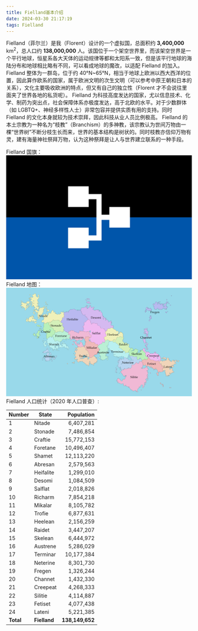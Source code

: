 ```yaml
---
title: Fielland基本介绍
date: 2024-03-30 21:17:19
tags: Fielland
---
```


Fielland（菲尔兰）是我（Florent）设计的一个虚拟国，总面积约 **3,400,000** km<sup>2</sup>，总人口约 **138,000,000** 人。该国位于一个架空世界里，而该架空世界是一个平行地球，恒星系各大天体的运动规律等都和太阳系一致，但是该平行地球的海陆分布和地球相比略有不同，可以看成地球的魔改，以适配 Fielland 的加入。
Fielland 整体为一群岛，位于约 40°N~65°N，相当于地球上欧洲以西大西洋的位置，因此算作欧系的国家，属于欧洲文明的次生文明（可以参考中原王朝和日本的关系），文化主要吸收欧洲的特点，但又有自己的独立性（Florent 才不会说往里面夹了世界各地的私货呢）。
Fielland 为科技高度发达的国家，尤以信息技术、化学、制药为突出点，社会保障体系亦极度发达，高于北欧的水平。对于少数群体（如 LGBTQ+、神经多样性人士）非常包容并提供实质有用的支持。同时 Fielland 的文化本身就较为技术崇拜，因此科技从业人员比例极高。
Fielland 的本土宗教为一种名为“枝教”（Branchism）的多神教，该宗教认为世间万物由一棵“世界树”不断分枝生长而来，世界的基本结构是树状的。同时枝教亦信仰万物有灵，建有海量神社祭拜万物，认为这种祭拜是让人与世界建立联系的一种手段。

Fielland 国旗：![flag](fielland/fielland2.png)
Fielland 地图：![map](fielland/Figure_4.png)
Fielland 人口统计（2020 年人口普查）:

| Number    | State        |      Population |
| --------- | ------------ | --------------: |
| 1         | Nitade       |       6,407,281 |
| 2         | Stonade      |       7,486,854 |
| 3         | Craftie      |      15,772,153 |
| 4         | Foretane     |      10,496,407 |
| 5         | Shamet       |      12,113,220 |
| 6         | Abresan      |       2,579,563 |
| 7         | Heifalite    |       1,299,010 |
| 8         | Desomi       |       1,084,509 |
| 9         | Salflat      |       2,018,826 |
| 10        | Richarm      |       7,854,218 |
| 11        | Mikalar      |       8,105,782 |
| 12        | Trofie       |       6,877,631 |
| 13        | Heelean      |       2,156,259 |
| 14        | Raidet       |       3,447,207 |
| 15        | Skelean      |       6,444,972 |
| 16        | Austrene     |       5,286,029 |
| 17        | Terminar     |      10,177,384 |
| 18        | Neterine     |       8,301,730 |
| 19        | Fregen       |       1,326,244 |
| 20        | Channet      |       1,432,330 |
| 21        | Creepeat     |       4,268,333 |
| 22        | Silitie      |       4,114,887 |
| 23        | Fetiset      |       4,077,438 |
| 24        | Lateni       |       5,221,385 |
| **Total** | **Fielland** | **138,149,652** |
